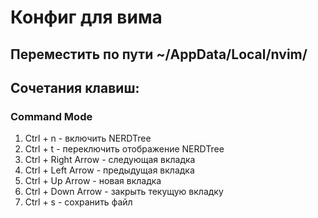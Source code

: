 # Конфиг для вима

## Переместить по пути ~/AppData/Local/nvim/

## Сочетания клавиш:
### Command Mode

1. Ctrl + n - включить NERDTree
2. Ctrl + t - переключить отображение NERDTree
3. Ctrl + Right Arrow - следующая вкладка
4. Ctrl + Left Arrow - предыдущая вкладка
5. Ctrl + Up Arrow - новая вкладка
6. Ctrl + Down Arrow - закрыть текущую вкладку
7. Ctrl + s - сохранить файл
